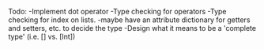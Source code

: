 Todo:
-Implement dot operator
-Type checking for operators
-Type checking for index on lists.
    -maybe have an attribute dictionary for getters and setters, etc. to decide the type
-Design what it means to be a 'complete type' (i.e. [] vs. [Int])
